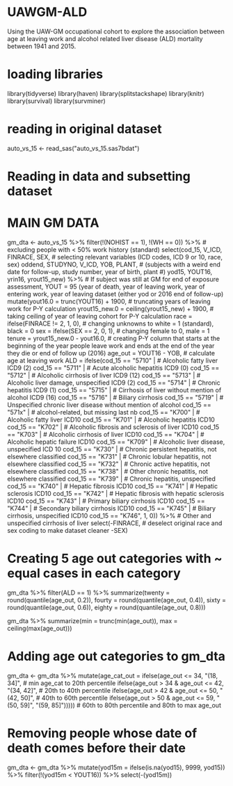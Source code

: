 # UAWGM-ALD
Using the UAW-GM occupational cohort to explore the association between age at leaving work and alcohol related liver disease (ALD) mortality between 1941 and 2015.

# loading libraries
library(tidyverse)
library(haven)
library(splitstackshape)
library(knitr)
library(survival)
library(survminer)

# reading in original dataset
auto_vs_15 <- read_sas("auto_vs_15.sas7bdat")

# Reading in data and subsetting dataset
# MAIN GM DATA
gm_dta <- auto_vs_15 %>% 
  filter(!(NOHIST == 1), 
         !(WH == 0)) %>% # excluding people with < 50% work history (standard)
  select(cod_15, V_ICD, FINRACE, SEX, # selecting relevant variables (ICD codes, ICD 9 or 10, race, sex)
         oddend, STUDYNO, V_ICD, YOB, PLANT, # (subjects with a weird end date for follow-up, study number, year of birth, plant #)
         yod15, YOUT16, yrin16, yrout15_new) %>% # If subject was still at GM for end of exposure assessment, YOUT = 95 (year of death, year of leaving work, year of entering work, year of leaving dataset (either yod or 2016 end of follow-up)
  mutate(yout16.0 = trunc(YOUT16) + 1900, # truncating years of leaving work for P-Y calculation
         yrout15_new.0 = ceiling(yrout15_new) + 1900, # taking ceiling of year of leaving cohort for P-Y calculation
         race = ifelse(FINRACE != 2, 1, 0), # changing unknowns to white = 1 (standard), black = 0
         sex = ifelse(SEX == 2, 0, 1), # changing female to 0, male = 1
         tenure = yrout15_new.0 - yout16.0, # creating P-Y column that starts at the beginning of the year people leave work and ends at the end of the year they die or end of follow up (2016)
         age_out = YOUT16 - YOB, # calculate age at leaving work
         ALD = ifelse(cod_15 == "5710" | # Alcoholic fatty liver ICD9 (2) 
                      cod_15 == "5711" | # Acute alcoholic hepatitis ICD9 (0)
                      cod_15 == "5712" | # Alcoholic cirrhosis of liver ICD9 (12)
                        cod_15 == "5713" | # Alcoholic liver damage, unspecified ICD9 (2)
                        cod_15 == "5714" | # Chronic hepatitis ICD9 (1)
                        cod_15 == "5715" | # Cirrhosis of liver without mention of alcohol ICD9 (16)
                        cod_15 == "5716" | # Biliary cirrhosis
                        cod_15 == "5719" | # Unspecified chronic liver disease without mention of alcohol
                        cod_15 == "571x" | # alcohol-related, but missing last nb
                        cod_15 == "K700" | # Alcoholic fatty liver ICD10
                        cod_15 == "K701" | # Alcoholic hepatitis ICD10
                        cod_15 == "K702" | # Alcoholic fibrosis and sclerosis of liver ICD10
                        cod_15 == "K703" | # Alcoholic cirrhosis of liver ICD10
                        cod_15 == "K704" | # Alcoholic hepatic failure ICD10
                        cod_15 == "K709" | # Alcoholic liver disease, unspecified ICD 10
                        cod_15 == "K730" | # Chronic persistent hepatitis, not elsewhere classified
                        cod_15 == "K731" | # Chronic lobular hepatitis, not elsewhere classified
                        cod_15 == "K732" | # Chronic active hepatitis, not elsewhere classified
                        cod_15 == "K738" | # Other chronic hepatitis, not elsewhere classified
                        cod_15 == "K739" | # Chronic hepatitis, unspecified
                        cod_15 == "K740" | # Hepatic fibrosis ICD10
                        cod_15 == "K741" | # Hepatic sclerosis ICD10
                        cod_15 == "K742" | # Hepatic fibrosis with hepatic sclerosis ICD10
                        cod_15 == "K743" | # Primary biliary cirrhosis ICD10
                        cod_15 == "K744" | # Secondary biliary cirrhosis ICD10
                        cod_15 == "K745" | # Biliary cirrhosis, unspecified ICD10
                        cod_15 == "K746", 1, 0)) %>% # Other and unspecified cirrhosis of liver
  select(-FINRACE, # deselect original race and sex coding to make dataset cleaner
         -SEX)
         
# Creating 5 age out categories with ~ equal cases in each category
gm_dta %>% filter(ALD == 1) %>% summarize(twenty = round(quantile(age_out, 0.2)),
                                          fourty = round(quantile(age_out, 0.4)),
                                          sixty = round(quantile(age_out, 0.6)),
                                          eighty = round(quantile(age_out, 0.8)))

gm_dta %>% summarize(min = trunc(min(age_out)),
                     max = ceiling(max(age_out)))

# Adding age out categories to gm_dta
gm_dta <- gm_dta %>% mutate(age_cat_out = ifelse(age_out <= 34, "(18, 34]", # min age_cat to 20th percentile 
                                       ifelse(age_out > 34 & age_out <= 42, "(34, 42]", # 20th to 40th percentile
                                       ifelse(age_out > 42 & age_out <= 50, "(42, 50]", # 40th to 60th percentile 
                                       ifelse(age_out > 50 & age_out <= 59, "(50, 59]", "(59, 85]"))))) # 60th to 80th percentile and 80th to max age_out

# Removing people whose date of death comes before their date 
gm_dta <- gm_dta %>% 
  mutate(yod15m = ifelse(is.na(yod15), 9999, yod15)) %>% 
  filter(!(yod15m < YOUT16)) %>% 
  select(-(yod15m))
